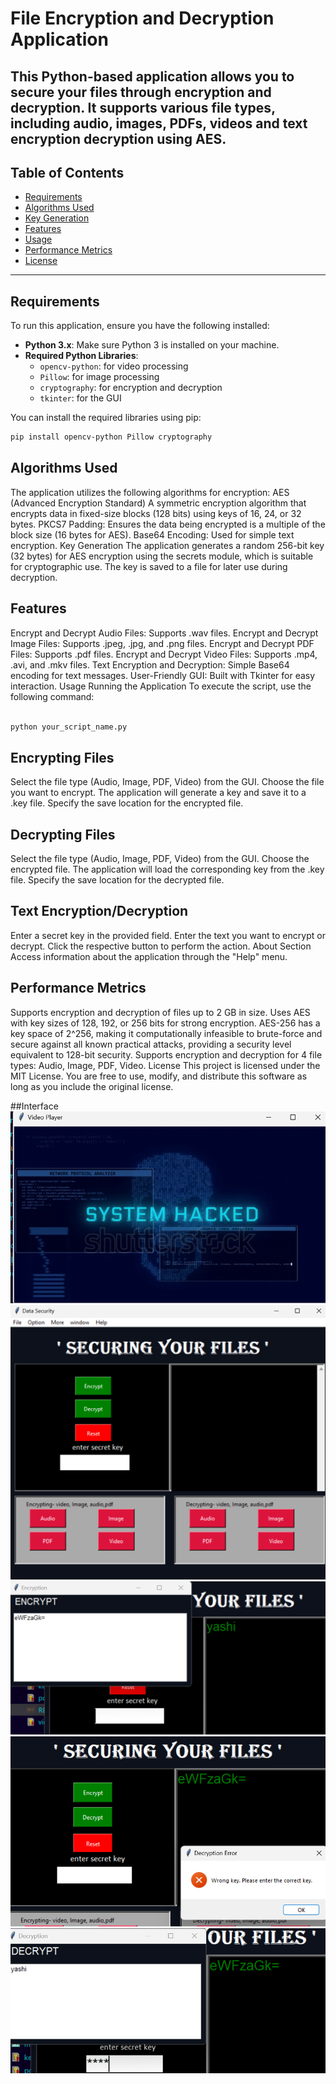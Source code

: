 # File Encryption and Decryption Application

This Python-based application allows you to secure your files through encryption and decryption. It supports various file types, including audio, images, PDFs, videos  and text encryption decryption using AES.
-

## Table of Contents
- [Requirements](#requirements)
- [Algorithms Used](#algorithms-used)
- [Key Generation](#key-generation)
- [Features](#features)
- [Usage](#usage)
- [Performance Metrics](#performance-metrics)
- [License](#license)

---

## Requirements

To run this application, ensure you have the following installed:

- **Python 3.x**: Make sure Python 3 is installed on your machine.
- **Required Python Libraries**:
  - `opencv-python`: for video processing
  - `Pillow`: for image processing
  - `cryptography`: for encryption and decryption
  - `tkinter`: for the GUI

You can install the required libraries using pip:

```bash
pip install opencv-python Pillow cryptography

```
## Algorithms Used
The application utilizes the following algorithms for encryption:
AES (Advanced Encryption Standard)
A symmetric encryption algorithm that encrypts data in fixed-size blocks (128 bits) using keys of 16, 24, or 32 bytes.
PKCS7 Padding: Ensures the data being encrypted is a multiple of the block size (16 bytes for AES).
Base64 Encoding: Used for simple text encryption.
Key Generation
The application generates a random 256-bit key (32 bytes) for AES encryption using the secrets module, which is suitable for cryptographic use. The key is saved to a file for later use during decryption.

## Features
Encrypt and Decrypt Audio Files: Supports .wav files.
Encrypt and Decrypt Image Files: Supports .jpeg, .jpg, and .png files.
Encrypt and Decrypt PDF Files: Supports .pdf files.
Encrypt and Decrypt Video Files: Supports .mp4, .avi, and .mkv files.
Text Encryption and Decryption: Simple Base64 encoding for text messages.
User-Friendly GUI: Built with Tkinter for easy interaction.
Usage
Running the Application
To execute the script, use the following command:

```bash

python your_script_name.py
```

##  Encrypting Files
Select the file type (Audio, Image, PDF, Video) from the GUI.
Choose the file you want to encrypt.
The application will generate a key and save it to a .key file.
Specify the save location for the encrypted file.
## Decrypting Files
Select the file type (Audio, Image, PDF, Video) from the GUI.
Choose the encrypted file.
The application will load the corresponding key from the .key file.
Specify the save location for the decrypted file.
## Text Encryption/Decryption
Enter a secret key in the provided field.
Enter the text you want to encrypt or decrypt.
Click the respective button to perform the action.
About Section
Access information about the application through the "Help" menu.

## Performance Metrics
Supports encryption and decryption of files up to 2 GB in size.
Uses AES with key sizes of 128, 192, or 256 bits for strong encryption.
AES-256 has a key space of 2^256, making it computationally infeasible to brute-force and secure against all known practical attacks, providing a security level equivalent to 128-bit security.
Supports encryption and decryption for 4 file types: Audio, Image, PDF, Video.
License
This project is licensed under the MIT License. You are free to use, modify, and distribute this software as long as you include the original license.

##Interface
![interface](image-4.png)
![application](image.png)
![encrypt-text](image-1.png)
![secret-key](image-2.png)
![decrypt-text](image-3.png)




